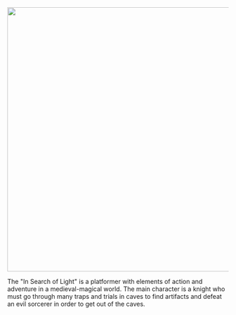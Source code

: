 <img src="https://user-images.githubusercontent.com/59151352/232592018-0c2c0161-c286-4bae-8baa-083a7a855b66.png" width="600">

The "In Search of Light" is a platformer with elements of action and adventure in a medieval-magical world. The main character is a knight who must go through many traps and trials in caves to find artifacts and defeat an evil sorcerer in order to get out of the caves.
